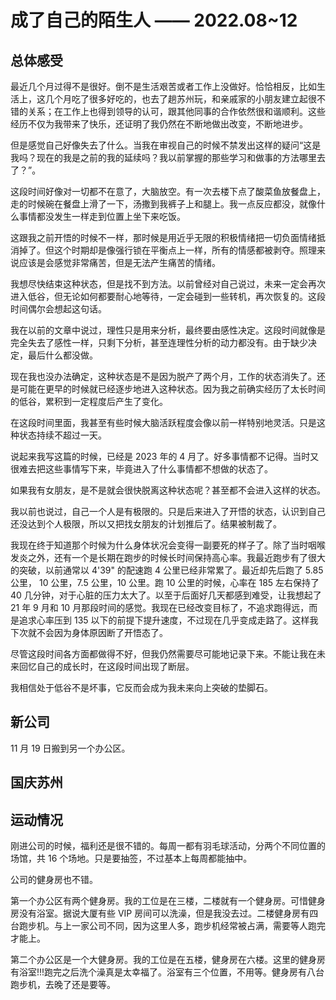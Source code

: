 # 成了自己的陌生人 —— 2022.08~12


## 总体感受

最近几个月过得不是很好。倒不是生活艰苦或者工作上没做好。恰恰相反，比如生活上，这几个月吃了很多好吃的，也去了趟苏州玩，和亲戚家的小朋友建立起很不错的关系；在工作上也得到领导的认可，跟其他同事的合作依然很和谐顺利。这些经历不仅为我带来了快乐，还证明了我仍然在不断地做出改变，不断地进步。

但是感觉自己好像失去了什么。当我在审视自己的时候不禁发出这样的疑问“这是我吗？现在的我是之前的我的延续吗？我以前掌握的那些学习和做事的方法哪里去了？”。

这段时间好像对一切都不在意了，大脑放空。有一次去楼下点了酸菜鱼放餐盘上，走的时候碗在餐盘上滑了一下，汤撒到我裤子上和腿上。我一点反应都没，就像什么事情都没发生一样走到位置上坐下来吃饭。

这跟我之前开悟的时候不一样，那时候是用近乎无限的积极情绪把一切负面情绪抵消掉了。但这个时期却是像强行锁在平衡点上一样，所有的情感都被剥夺。照理来说应该是会感觉非常痛苦，但是无法产生痛苦的情绪。

我想尽快结束这种状态，但是找不到方法。以前曾经对自己说过，未来一定会再次进入低谷，但无论如何都要耐心地等待，一定会碰到一些转机，再次恢复的。这段时间偶尔会想起这句话。

我在以前的文章中说过，理性只是用来分析，最终要由感性决定。这段时间就像是完全失去了感性一样，只剩下分析，甚至连理性分析的动力都没有。由于缺少决定，最后什么都没做。

现在我也没办法确定，这种状态是不是因为脱产了两个月，工作的状态消失了。还是可能在更早的时候就已经逐步地进入这种状态。因为我之前确实经历了太长时间的低谷，累积到一定程度后产生了变化。

在这段时间里面，我甚至有些时候大脑活跃程度会像以前一样特别地灵活。只是这种状态持续不超过一天。

说起来我写这篇的时候，已经是 2023 年的 4 月了。好多事情都不记得。当时又很难去把这些事情写下来，毕竟进入了什么事情都不想做的状态了。

如果我有女朋友，是不是就会很快脱离这种状态呢？甚至都不会进入这样的状态。

我以前也说过，自己一个人是有极限的。只是后来进入了开悟的状态，认识到自己还没达到个人极限，所以又把找女朋友的计划推后了。结果被制裁了。

我现在终于知道那个时候为什么身体状况会变得一副要死的样子了。除了当时咽喉发炎之外，还有一个是长期在跑步的时候长时间保持高心率。我最近跑步有了很大的突破，以前通常以 4'39" 的配速跑 4 公里已经非常累了。最近却先后跑了 5.85 公里， 10 公里，7.5 公里，10 公里。跑 10 公里的时候，心率在 185 左右保持了 40 几分钟，对于心脏的压力太大了。以至于后面好几天都感到难受，让我想起了 21 年 9 月和 10 月那段时间的感觉。我现在已经改变目标了，不追求跑得远，而是追求心率压到 135 以下的前提下提升速度，不过现在几乎变成走路了。这样我下次就不会因为身体原因断了开悟态了。

尽管这段时间各方面都做得不好，但我仍然需要尽可能地记录下来。不能让我在未来回忆自己的成长时，在这段时间出现了断层。

我相信处于低谷不是坏事，它反而会成为我未来向上突破的垫脚石。

## 新公司

11 月 19 日搬到另一个办公区。


## 国庆苏州



## 运动情况

刚进公司的时候，福利还是很不错的。每周一都有羽毛球活动，分两个不同位置的场馆，共 16 个场地。只是要抽签，不过基本上每周都能抽中。

公司的健身房也不错。

第一个办公区有两个健身房。我的工位是在三楼，二楼就有一个健身房。可惜健身房没有浴室。据说大厦有些 VIP 房间可以洗澡，但是我没去过。二楼健身房有四台跑步机。与上一家公司不同，因为这里人多，跑步机经常被占满，需要等人跑完才能上。

第二个办公区是一个大健身房。我的工位是在五楼，健身房在六楼。这里的健身房有浴室!!!跑完之后洗个澡真是太幸福了。浴室有三个位置，不用等。健身房有八台跑步机，去晚了还是要等。






